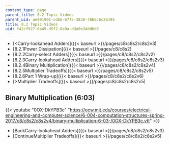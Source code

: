 ```yaml
---
content_type: page
parent_title: 8.2 Topic Videos
parent_uid: ae991901-cdb6-6775-2838-78b6c6c26194
title: 8.2 Topic Videos
uid: f42cf927-6a49-d5f2-8e0a-dda9e34dd6d8
---
```


*   [<Carry-lookahead Adders]({{< baseurl >}}/pages/c8/c8s2/c8s2v3)
*   [8.2.1Power Dissipation]({{< baseurl >}}/pages/c8/c8s2)
*   [8.2.2Carry-select Adders]({{< baseurl >}}/pages/c8/c8s2/c8s2v2)
*   [8.2.3Carry-lookahead Adders]({{< baseurl >}}/pages/c8/c8s2/c8s2v3)
*   [8.2.4Binary Multiplication]({{< baseurl >}}/pages/c8/c8s2/c8s2v4)
*   [8.2.5Multiplier Tradeoffs]({{< baseurl >}}/pages/c8/c8s2/c8s2v5)
*   [8.2.6Part 1 Wrap-up]({{< baseurl >}}/pages/c8/c8s2/c8s2v6)
*   [\>Multiplier Tradeoffs]({{< baseurl >}}/pages/c8/c8s2/c8s2v5)

Binary Multiplication (6:03)
----------------------------

{{< youtube "0OX-DkYPB3c" "https://ocw.mit.edu/courses/electrical-engineering-and-computer-science/6-004-computation-structures-spring-2017/c8/c8s2/c8s2v4/binary-multiplication-6-03-/0OX-DkYPB3c.vtt" >}}

*   [BackCarry-lookahead Adders]({{< baseurl >}}/pages/c8/c8s2/c8s2v3)
*   [ContinueMultiplier Tradeoffs]({{< baseurl >}}/pages/c8/c8s2/c8s2v5)